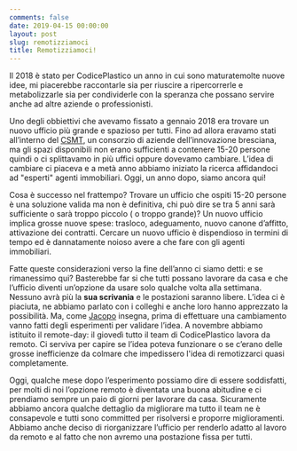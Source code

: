 ```yaml
---
comments: false
date: 2019-04-15 00:00:00
layout: post
slug: remotizziamoci
title: Remotizziamoci!
---
```


Il 2018 è stato per CodicePlastico un anno in cui sono maturatemolte nuove idee, mi piacerebbe raccontarle sia per riuscire a ripercorrerle e metabolizzarle sia per condividerle con la speranza che possano servire anche ad altre aziende o professionisti.

Uno degli obbiettivi che avevamo fissato a gennaio 2018 era trovare un nuovo ufficio più grande e spazioso per tutti. Fino ad allora eravamo stati all’interno del [CSMT](https://www.csmt.it), un consorzio di aziende dell’innovazione bresciana, ma gli spazi disponibili non erano sufficienti a contenere 15-20 persone quindi o ci splittavamo in più uffici oppure dovevamo cambiare.
L’idea di cambiare ci piaceva e a metà anno abbiamo iniziato la ricerca affidandoci ad "esperti" agenti immobiliari.
Oggi, un anno dopo, siamo ancora qui!

Cosa è successo nel frattempo?
Trovare un ufficio che ospiti 15-20 persone è una soluzione valida ma non è definitiva, chi può dire se tra 5 anni sarà sufficiente o sarà troppo piccolo ( o troppo grande)?
Un nuovo ufficio implica grosse nuove spese: trasloco, adeguamento, nuovo canone d’affitto, attivazione dei contratti.
Cercare un nuovo ufficio è dispendioso in termini di tempo ed è dannatamente noioso avere a che fare con gli agenti immobiliari.

Fatte queste considerazioni verso la fine dell’anno ci siamo detti: e se rimanessimo qui? Basterebbe far si che tutti possano lavorare da casa e che l’ufficio diventi un’opzione da usare solo qualche volta alla settimana. Nessuno avrà più la **sua scrivania** e le postazioni saranno libere.
L’idea ci è piaciuta, ne abbiamo parlato con i colleghi e anche loro hanno apprezzato la possibilità.
Ma, come [Jacopo](https://twitter.com/jacoporomei) insegna, prima di effettuare una cambiamento vanno fatti degli esperimenti per validare l’idea.
A novembre abbiamo istituito il remote-day: il giovedì tutto il team di CodicePlastico lavora da remoto. Ci serviva per capire se l’idea poteva funzionare o se c’erano delle grosse inefficienze da colmare che impedissero l'idea di remotizzarci quasi completamente.

Oggi, qualche mese dopo l’esperimento possiamo dire di essere soddisfatti, per molti di noi l’opzione remoto è diventata una buona abitudine e ci prendiamo sempre un paio di giorni per lavorare da casa.
Sicuramente abbiamo ancora qualche dettaglio da migliorare ma tutto il team ne è consapevole e tutti sono committed per risolversi e proporre miglioramenti.
Abbiamo anche deciso di riorganizzare l’ufficio per renderlo adatto al lavoro da remoto e al fatto che non avremo una  postazione fissa per tutti.
